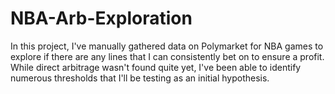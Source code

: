 # NBA-Arb-Exploration

In this project, I've manually gathered data on Polymarket for NBA games to explore if there are any lines that I can consistently bet on to ensure a profit. While direct arbitrage wasn't found quite yet, I've been able to identify numerous thresholds that I'll be testing as an initial hypothesis. 
